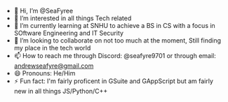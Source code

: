 - 👋 Hi, I’m @SeaFyree
- 👀 I’m interested in all things Tech related
- 🌱 I’m currently learning at SNHU to achieve a BS in CS with a focus in SOftware Engineering and IT Security
- 💞️ I’m looking to collaborate on not too much at the moment, Still finding my place in the tech world
- 📫 How to reach me through Discord: @seafyre9701 or through email: andrewseafyre@gmail.com
- 😄 Pronouns: He/Him
- ⚡ Fun fact: I'm fairly proficent in GSuite and GAppScript but am fairly new in all things JS/Python/C++

<!---
SeaFyree/SeaFyree is a ✨ special ✨ repository because its `README.md` (this file) appears on your GitHub profile.
You can click the Preview link to take a look at your changes.
--->
